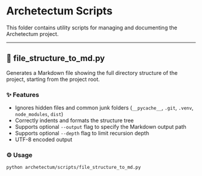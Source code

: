 # Archetectum Scripts

This folder contains utility scripts for managing and documenting the Archetectum project.

---

## 📜 file_structure_to_md.py

Generates a Markdown file showing the full directory structure of the project, starting from the project root.

### ✨ Features
- Ignores hidden files and common junk folders (`__pycache__`, `.git`, `.venv`, `node_modules`, `dist`)
- Correctly indents and formats the structure tree
- Supports optional `--output` flag to specify the Markdown output path
- Supports optional `--depth` flag to limit recursion depth
- UTF-8 encoded output

### ⚙️ Usage

```bash
python archetectum/scripts/file_structure_to_md.py
